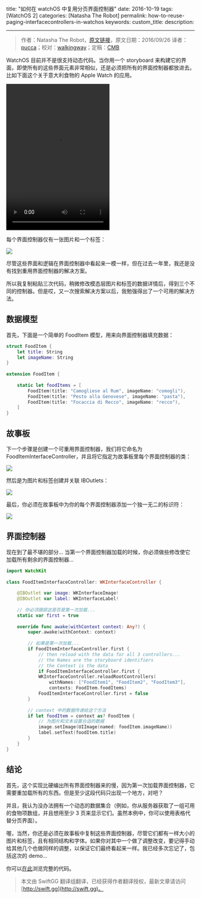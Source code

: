 title: "如何在 watchOS 中复用分页界面控制器"
date: 2016-10-19
tags: [WatchOS 2]
categories: [Natasha The Robot]
permalink: how-to-reuse-paging-interfacecontrollers-in-watchos
keywords: 
custom_title: 
description: 

---
> 作者：Natasha The Robot，[原文链接](https://www.natashatherobot.com/how-to-reuse-paging-interfacecontrollers-in-watchos/)，原文日期：2016/09/26
> 译者：[pucca](undefined)；校对：[walkingway](http://chengway.in/)；定稿：[CMB](https://github.com/chenmingbiao)
  







<!--此处开始正文-->

WatchOS 目前并不是很支持动态代码。当你用一个 storyboard 来构建它的界面，即使所有的这些界面元素非常相似，还是必须把所有的界面控制器都放进去。比如下面这个关于意大利食物的 Apple Watch 的应用。

<!--more-->

<video class="wp-video-shortcode" id="video-6525-1" width="276" height="390" preload="metadata" controls="controls"><source type="http://swiftgg-main.b0.upaiyun.com/video/how-to-reuse-paging-interfacecontrollers-in-watchos.mp4" /><a href="http://swiftgg-main.b0.upaiyun.com/video/how-to-reuse-paging-interfacecontrollers-in-watchos.mp4">http://swiftgg-main.b0.upaiyun.com/video/how-to-reuse-paging-interfacecontrollers-in-watchos.mp4</a></video>

每个界面控制器仅有一张图片和一个标签：

![](http://swiftgg-main.b0.upaiyun.com/image/how-to-reuse-paging-interfacecontrollers-in-watchos-1.png)

尽管这些界面和逻辑在界面控制器中看起来一模一样，但在过去一年里，我还是没有找到重用界面控制器的解决方案。

所以我复制粘贴三次代码，稍微修改模态层图片和标签的数据详情后，得到三个不同的控制器。但是哎，又一次搜索解决方案以后，我勉强得出了一个可用的解决方法。

## 数据模型

首先，下面是一个简单的 FoodItem 模型，用来向界面控制器填充数据：

```swift
struct FoodItem {
    let title: String
    let imageName: String
}
 
extension FoodItem {
    
    static let foodItems = [
        FoodItem(title: "Camogliese al Rum", imageName: "comogli"),
        FoodItem(title: "Pesto alla Genovese", imageName: "pasta"),
        FoodItem(title: "Focaccia di Recco", imageName: "recco"),
    ]
}
```

## 故事板

下一个步骤是创建一个可重用界面控制器，我们将它命名为 FoodItemInterfaceController，并且将它指定为故事板里每个界面控制器的类：

![](http://swiftgg-main.b0.upaiyun.com/image/how-to-reuse-paging-interfacecontrollers-in-watchos-2.png)

然后是为图片和标签创建并关联 IBOutlets：

![](http://swiftgg-main.b0.upaiyun.com/image/how-to-reuse-paging-interfacecontrollers-in-watchos-3.png)

最后，你必须在故事板中为你的每个界面控制器添加一个独一无二的标识符：

![](http://swiftgg-main.b0.upaiyun.com/image/how-to-reuse-paging-interfacecontrollers-in-watchos-4.png)

## 界面控制器

现在到了最不堪的部分... 当第一个界面控制器加载的时候，你必须做些修改使它加载所有剩余的界面控制器...

```swift
import WatchKit
 
class FoodItemInterfaceController: WKInterfaceController {
 
    @IBOutlet var image: WKInterfaceImage!
    @IBOutlet var label: WKInterfaceLabel!
    
    // 你必须跟踪这是否是第一次加载...
    static var first = true
    
    override func awake(withContext context: Any?) {
        super.awake(withContext: context)
        
        // 如果是第一次加载... 
        if FoodItemInterfaceController.first {
            // then reload with the data for all 3 controllers... 
            // the Names are the storyboard identifiers 
            // the Context is the data
            if FoodItemInterfaceController.first {
            WKInterfaceController.reloadRootControllers(
                withNames: ["FoodItem1", "FoodItem2", "FoodItem3"],
                contexts: FoodItem.foodItems)
            FoodItemInterfaceController.first = false
        }
        
        // context 中的数据传递给这个方法
        if let foodItem = context as? FoodItem {
            // 为图片和文本设置合适的数据
            image.setImage(UIImage(named: foodItem.imageName))
            label.setText(foodItem.title)
        }
    }
}
```

## 结论

首先，这个实现比硬编出所有界面控制器来的慢，因为第一次加载界面控制器，它需要重加载所有的东西。但是至少这段代码只出现一个地方，对吧？

并且，我认为没办法拥有一个动态的数据集合（例如，你从服务器获取了一组可用的食物项数组，并且想用至少 3 页来显示它们。虽然本例中，你可以使用表格代替分页界面）。

喔，当然，你还是必须在故事板中复制这些界面控制器，尽管它们都有一样大小的图片和标签，且有相同结构和字体。如果你对其中一个做了调整改变，要记得手动给其他几个也做同样的调整，以保证它们最终看起来一样。我已经多次忘记了，包括这次的 demo...

你可以[在此](https://github.com/NatashaTheRobot/WatchReusablePagingExample)浏览完整的代码。

> 本文由 SwiftGG 翻译组翻译，已经获得作者翻译授权，最新文章请访问 [http://swift.gg](http://swift.gg)。